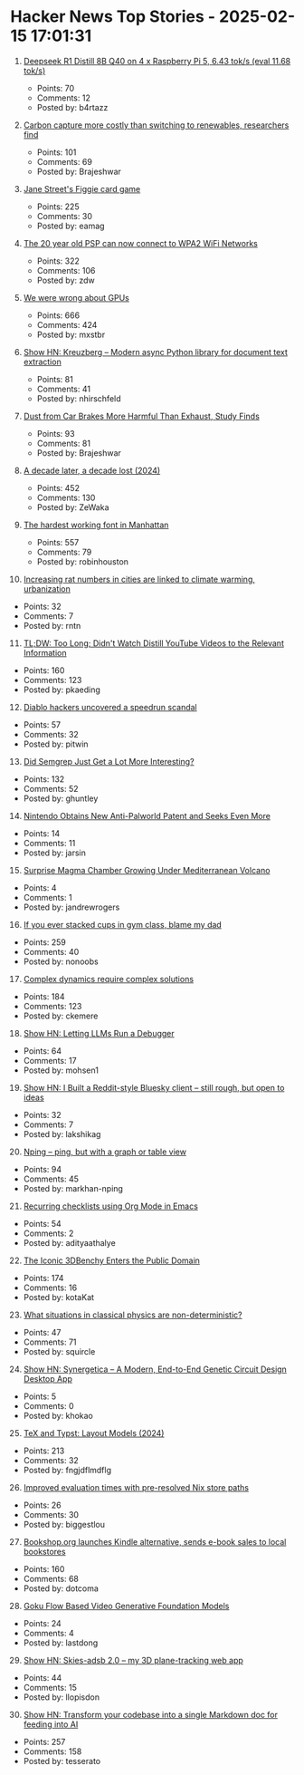 # Hacker News Top Stories - 2025-02-15 17:01:31

1. [Deepseek R1 Distill 8B Q40 on 4 x Raspberry Pi 5, 6.43 tok/s (eval 11.68 tok/s)](https://github.com/b4rtaz/distributed-llama/discussions/162)
   - Points: 70
   - Comments: 12
   - Posted by: b4rtazz

2. [Carbon capture more costly than switching to renewables, researchers find](https://techxplore.com/news/2025-02-carbon-capture-renewables.html)
   - Points: 101
   - Comments: 69
   - Posted by: Brajeshwar

3. [Jane Street's Figgie card game](https://www.figgie.com/)
   - Points: 225
   - Comments: 30
   - Posted by: eamag

4. [The 20 year old PSP can now connect to WPA2 WiFi Networks](https://wololo.net/2025/02/14/the-20-year-old-psp-can-now-connect-to-wpa2-wifi-networks/)
   - Points: 322
   - Comments: 106
   - Posted by: zdw

5. [We were wrong about GPUs](https://fly.io/blog/wrong-about-gpu/)
   - Points: 666
   - Comments: 424
   - Posted by: mxstbr

6. [Show HN: Kreuzberg – Modern async Python library for document text extraction](https://github.com/Goldziher/kreuzberg)
   - Points: 81
   - Comments: 41
   - Posted by: nhirschfeld

7. [Dust from Car Brakes More Harmful Than Exhaust, Study Finds](https://e360.yale.edu/digest/brake-pads-lung-damage-study)
   - Points: 93
   - Comments: 81
   - Posted by: Brajeshwar

8. [A decade later, a decade lost (2024)](https://meyerweb.com/eric/thoughts/2024/06/07/a-decade-later-a-decade-lost/)
   - Points: 452
   - Comments: 130
   - Posted by: ZeWaka

9. [The hardest working font in Manhattan](https://aresluna.org/the-hardest-working-font-in-manhattan/)
   - Points: 557
   - Comments: 79
   - Posted by: robinhouston

10. [Increasing rat numbers in cities are linked to climate warming, urbanization](https://www.science.org/doi/10.1126/sciadv.ads6782)
   - Points: 32
   - Comments: 7
   - Posted by: rntn

11. [TL;DW: Too Long; Didn't Watch Distill YouTube Videos to the Relevant Information](https://tldw.tube/)
   - Points: 160
   - Comments: 123
   - Posted by: pkaeding

12. [Diablo hackers uncovered a speedrun scandal](https://arstechnica.com/gaming/2025/02/the-diablo-hackers-that-debunked-a-record-speedrun/)
   - Points: 57
   - Comments: 32
   - Posted by: pitwin

13. [Did Semgrep Just Get a Lot More Interesting?](https://fly.io/blog/semgrep-but-for-real-now/)
   - Points: 132
   - Comments: 52
   - Posted by: ghuntley

14. [Nintendo Obtains New Anti-Palworld Patent and Seeks Even More](https://gamerant.com/nintendo-anti-palworld-patents-uspto-infringement-lawsuit-implications/)
   - Points: 14
   - Comments: 11
   - Posted by: jarsin

15. [Surprise Magma Chamber Growing Under Mediterranean Volcano](https://news.agu.org/press-release/surprise-magma-chamber-growing-under-mediterranean-volcano/)
   - Points: 4
   - Comments: 1
   - Posted by: jandrewrogers

16. [If you ever stacked cups in gym class, blame my dad](https://defector.com/if-you-ever-stacked-cups-in-gym-class-blame-my-dad)
   - Points: 259
   - Comments: 40
   - Posted by: nonoobs

17. [Complex dynamics require complex solutions](https://mathstodon.xyz/@tao/113873092369347147)
   - Points: 184
   - Comments: 123
   - Posted by: ckemere

18. [Show HN: Letting LLMs Run a Debugger](https://github.com/mohsen1/llm-debugger-vscode-extension)
   - Points: 64
   - Comments: 17
   - Posted by: mohsen1

19. [Show HN: I Built a Reddit-style Bluesky client – still rough, but open to ideas](https://threadsky.app/)
   - Points: 32
   - Comments: 7
   - Posted by: lakshikag

20. [Nping – ping, but with a graph or table view](https://github.com/hanshuaikang/Nping)
   - Points: 94
   - Comments: 45
   - Posted by: markhan-nping

21. [Recurring checklists using Org Mode in Emacs](https://www.naiquev.in/recurring-checklists-using-org-mode-in-emacs.html)
   - Points: 54
   - Comments: 2
   - Posted by: adityaathalye

22. [The Iconic 3DBenchy Enters the Public Domain](https://www.nti-group.com/home/information/news/3dbenchy/)
   - Points: 174
   - Comments: 16
   - Posted by: kotaKat

23. [What situations in classical physics are non-deterministic?](https://physics.stackexchange.com/questions/403574/what-situations-in-classical-physics-are-non-deterministic)
   - Points: 47
   - Comments: 71
   - Posted by: squircle

24. [Show HN: Synergetica – A Modern, End-to-End Genetic Circuit Design Desktop App](https://github.com/khokao/synergetica)
   - Points: 5
   - Comments: 0
   - Posted by: khokao

25. [TeX and Typst: Layout Models (2024)](https://laurmaedje.github.io/posts/layout-models/)
   - Points: 213
   - Comments: 32
   - Posted by: fngjdflmdflg

26. [Improved evaluation times with pre-resolved Nix store paths](https://determinate.systems/posts/resolved-store-paths/)
   - Points: 26
   - Comments: 30
   - Posted by: biggestlou

27. [Bookshop.org launches Kindle alternative, sends e-book sales to local bookstores](https://www.usatoday.com/story/entertainment/books/2025/01/28/bookshop-org-ereader-ebook-app/77928209007/)
   - Points: 160
   - Comments: 68
   - Posted by: dotcoma

28. [Goku Flow Based Video Generative Foundation Models](https://github.com/Saiyan-World/goku)
   - Points: 24
   - Comments: 4
   - Posted by: lastdong

29. [Show HN: Skies-adsb 2.0 – my 3D plane-tracking web app](https://github.com/llopisdon/skies-adsb)
   - Points: 44
   - Comments: 15
   - Posted by: llopisdon

30. [Show HN: Transform your codebase into a single Markdown doc for feeding into AI](https://tesserato.web.app/posts/2025-02-12-CodeWeaver-launch/index.html)
   - Points: 257
   - Comments: 158
   - Posted by: tesserato

